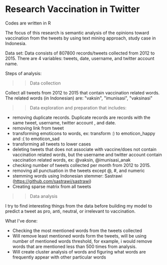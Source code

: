 # Research Vaccination in Twitter
Codes are written in R

The focus of this research is semantic analysis of the opinions toward vaccination from the tweets by using
text mining approach, study case in Indonesia. 

Data set:
Data consists of 807800 records/tweets collected from 2012 to 2015. There are 4 variables: tweets, date, username, and twitter account name.

Steps of analysis:

>> Data collection 

Collect all tweets from 2012 to 2015 that contain vaccination related words. The related words (in Indonesian) are: "vaksin", "imunisasi", "vaksinasi"

>> Data exploration and preparation that includes: 

- removing duplicate records. Duplicate records are records with the same tweet, username, twitter account , and date.
- removing link from tweet
- transforming emoticons to words, ex: transform :) to emoticon_happy and :( to emoticon_sad
- transforming all tweets to lower cases
- deleting tweets that does not associate with vaccine/does not contain vaccination related words, but the username and twitter account contain vaccination related words, ex: @vaksin, @imunisasi_anak
- checking number of tweets collected per month from 2012 to 2015.
- removing all punctuation in the tweets except @, #, and numeric
- stemming words using Indonesian stemmer: Sastrawi (https://github.com/sastrawi/sastrawi)
- Creating sparse matrix from all tweets

>> Data analysis 

I try to find interesting things from the data before building my model to predict a tweet as pro, anti, neutral, or irrelevant to vaccination. 

What I've done:

- Checking the most mentioned words from the tweets collected
- Will remove least mentioned words form the tweets, will be using number of mentioned words threshold, for example, i would remove words that are mentioned less than 500 times from analysis.
- Will create cluster analysis of words and figuring what words are frequently appear with other particular words
